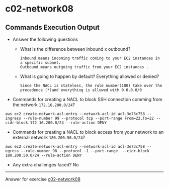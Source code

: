 # c02-network08

## Commands Execution Output

- Answer the following questions
  - What is the difference between inbound x outbound?
    ```
    Inbound means incoming traffic coming to your EC2 instances in a specific subnet.
    Outbound means outgoing traffic from your EC2 instances .
    ```
    
  - What is going to happen by default? Everything allowed or denied?
    ```
    Since the NACL is stateless, the rule number(100) take over the precedence (*)and everything is allowed with 0.0.0.0/0
    ```
    

- Commands for creating a NACL to block SSH connection comming from the network `172.16.200.0/24`?

```
aws ec2 create-network-acl-entry --network-acl-id acl-3e73c758 --ingress --rule-number 99 --protocol tcp --port-range From=22,To=22 --cidr-block 172.16.200.0/24 --rule-action DENY
```

- Commands for creating a NACL to block access from your network to an external network `180.200.50.0/24`?

```
aws ec2 create-network-acl-entry --network-acl-id acl-3e73c758 --egress --rule-number 98 --protocol -1 --port-range  --cidr-block 180.200.50.0/24 --rule-action DENY
```

- Any extra challenges faced?
No 

<!-- Don't change anything below this point-->
***
Answer for exercise [c02-network08](https://github.com/devopsacademyau/academy/blob/893381c6f0b69434d9e8597d3d4b1c17f9bc1371/classes/02class/exercises/c02-network08/README.md)